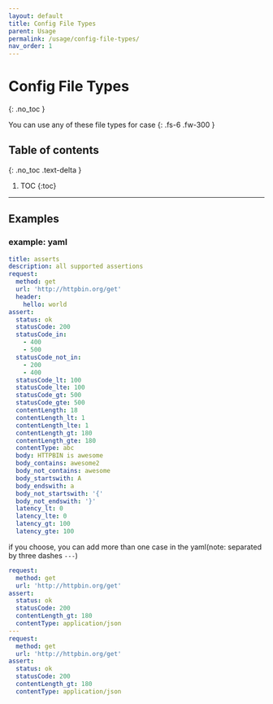 ```yaml
---
layout: default
title: Config File Types
parent: Usage
permalink: /usage/config-file-types/
nav_order: 1
---
```


# Config File Types
{: .no_toc }

You can use any of these file types for case
{: .fs-6 .fw-300 }

## Table of contents
{: .no_toc .text-delta }

1. TOC
{:toc}

---

## Examples

### example: yaml

```yaml
title: asserts
description: all supported assertions
request:
  method: get
  url: 'http://httpbin.org/get'
  header:
    hello: world
assert:
  status: ok
  statusCode: 200
  statusCode_in:
    - 400
    - 500
  statusCode_not_in:
    - 200
    - 400
  statusCode_lt: 100
  statusCode_lte: 100
  statusCode_gt: 500
  statusCode_gte: 500
  contentLength: 18
  contentLength_lt: 1
  contentLength_lte: 1
  contentLength_gt: 180
  contentLength_gte: 180
  contentType: abc
  body: HTTPBIN is awesome
  body_contains: awesome2
  body_not_contains: awesome
  body_startswith: A
  body_endswith: a
  body_not_startswith: '{'
  body_not_endswith: '}'
  latency_lt: 0
  latency_lte: 0
  latency_gt: 100
  latency_gte: 100
```

if you choose, you can add more than one case in the yaml(note: separated by three dashes `---`)

```yaml
request:
  method: get
  url: 'http://httpbin.org/get'
assert:
  status: ok
  statusCode: 200
  contentLength_gt: 180
  contentType: application/json
---
request:
  method: get
  url: 'http://httpbin.org/get'
assert:
  status: ok
  statusCode: 200
  contentLength_gt: 180
  contentType: application/json
```